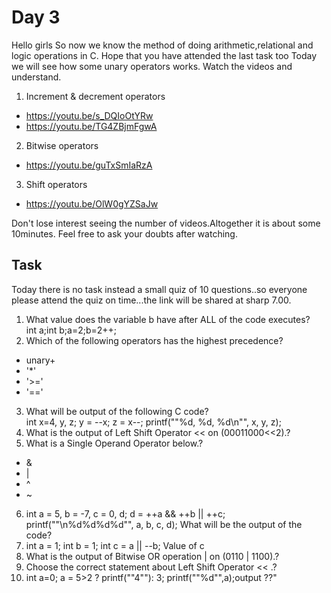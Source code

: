 # Day 3


Hello girls
So now we know the method of doing arithmetic,relational and logic operations in C.
Hope that you have attended the last task too
Today we will see how some unary operators works.
Watch the videos and understand.

1. Increment & decrement  operators
- https://youtu.be/s_DQIoOtYRw
- https://youtu.be/TG4ZBjmFgwA

2. Bitwise operators
- https://youtu.be/guTxSmIaRzA

3. Shift operators
- https://youtu.be/OlW0gYZSaJw

Don't lose interest seeing the number of videos.Altogether it is about some 10minutes.
Feel free to ask your doubts after watching.



## Task

Today there is no task instead a small quiz of 10 questions..so everyone please attend the quiz on time...the link will be shared at sharp 7.00.

1. What value does the variable b have after ALL of the code executes?     
  int a;int b;a=2;b=2++;	
2. Which of the following operators has the highest precedence?
- unary+ 
- '*'
- '>='
- '=='
3. What will be output of the following C code?       
	int x=4, y, z;    y = --x;    z = x--;    printf(""%d, %d, %d\n"", x, y, z);
4. What is the output of Left Shift Operator << on (00011000<<2).?	
5. What is a Single Operand Operator below.?	
- & 
- | 
- ^ 
- ~
6. int a = 5, b = -7, c = 0, d;  d = ++a && ++b || ++c;   printf(""\n%d%d%d%d"", a, b, c, d); 
What will be the output of the code?
7. int a = 1;    int b = 1;    int c = a || --b;  Value of c
8. What is the output of Bitwise OR operation | on (0110 | 1100).?
9. Choose the correct statement about Left Shift Operator << .?	
10.   int a=0;    a = 5>2 ? printf(""4""): 3;    printf(""%d"",a);output ??"		

